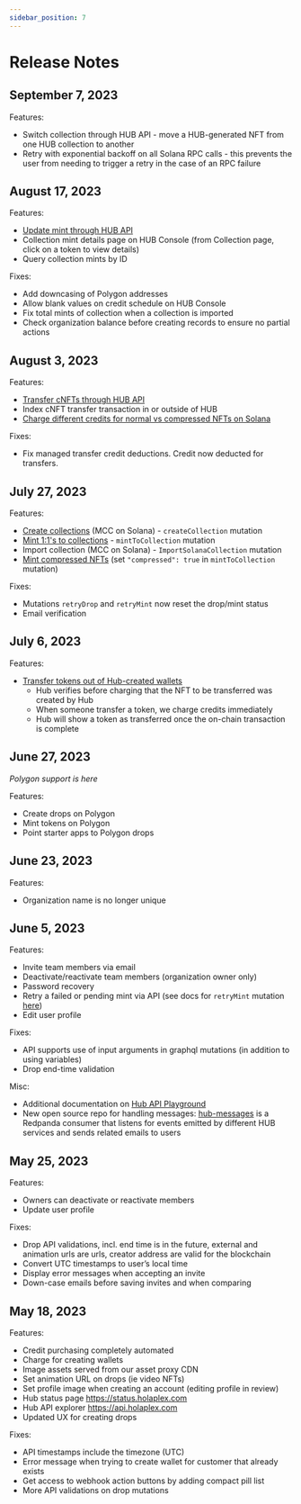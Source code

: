 ```yaml
---
sidebar_position: 7
---
```


# Release Notes

## September 7, 2023

Features:

- Switch collection through HUB API - move a HUB-generated NFT from one HUB collection to another
- Retry with exponential backoff on all Solana RPC calls - this prevents the user from needing to trigger a retry in the case of an RPC failure

## August 17, 2023

Features:

- [Update mint through HUB API](./developers/update-mint.md)
- Collection mint details page on HUB Console (from Collection page, click on a token to view details)
- Query collection mints by ID

Fixes:

- Add downcasing of Polygon addresses
- Allow blank values on credit schedule on HUB Console
- Fix total mints of collection when a collection is imported
- Check organization balance before creating records to ensure no partial actions

## August 3, 2023

Features:

- [Transfer cNFTs through HUB API](./Guides/transfer-out-of-hub-wallet.md)
- Index cNFT transfer transaction in or outside of HUB
- [Charge different credits for normal vs compressed NFTs on Solana](/hub/overview/credits.md)

Fixes:

- Fix managed transfer credit deductions. Credit now deducted for transfers.

## July 27, 2023

Features:

- [Create collections](./developers/create-collection-api.md) (MCC on Solana) - `createCollection` mutation
- [Mint 1:1's to collections](./developers/mint-to-collection-api.md) - `mintToCollection` mutation
- Import collection (MCC on Solana) - `ImportSolanaCollection` mutation
- [Mint compressed NFTs](./developers/mint-to-collection-api.md) (set `"compressed": true` in `mintToCollection` mutation)

Fixes:

- Mutations `retryDrop` and `retryMint` now reset the drop/mint status
- Email verification

## July 6, 2023

Features:

- [Transfer tokens out of Hub-created wallets](./Guides/transfer-out-of-hub-wallet.md)
    - Hub verifies before charging that the NFT to be transferred was created by Hub
    - When someone transfer a token, we charge credits immediately
    - Hub will show a token as transferred once the on-chain transaction is complete

## June 27, 2023

*Polygon support is here*

Features:

- Create drops on Polygon
- Mint tokens on Polygon
- Point starter apps to Polygon drops

## June 23, 2023

Features:

- Organization name is no longer unique

## June 5, 2023

Features:

- Invite team members via email
- Deactivate/reactivate team members (organization owner only)
- Password recovery
- Retry a failed or pending mint via API (see docs for `retryMint` mutation [here](https://docs.holaplex.com/api/mutations/retry-mint))
- Edit user profile

Fixes:

- API supports use of input arguments in graphql mutations (in addition to using variables)
- Drop end-time validation

Misc:

- Additional documentation on [Hub API Playground](https://api.holaplex.com/)
- New open source repo for handling messages: [hub-messages](https://github.com/holaplex/hub-messages) is a Redpanda consumer that listens for events emitted by different HUB services and sends related emails to users


## May 25, 2023

Features:

- Owners can deactivate or reactivate members
- Update user profile

Fixes:

- Drop API validations, incl. end time is in the future, external and animation urls are urls, creator address are valid for the blockchain
- Convert UTC timestamps to user’s local time
- Display error messages when accepting an invite
- Down-case emails before saving invites and when comparing

## May 18, 2023

Features:

- Credit purchasing completely automated
- Charge for creating wallets
- Image assets served from our asset proxy CDN
- Set animation URL on drops (ie video NFTs)
- Set profile image when creating an account (editing profile in review)
- Hub status page https://status.holaplex.com
- Hub API explorer https://api.holaplex.com
- Updated UX for creating drops

Fixes:

- API timestamps include the timezone (UTC)
- Error message when trying to create wallet for customer that already exists
- Get access to webhook action buttons by adding compact pill list
- More API validations on drop mutations
